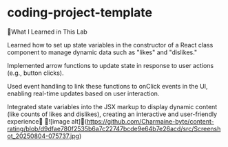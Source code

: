 # coding-project-template
🍉What I Learned in This Lab

Learned how to set up state variables in the constructor of a React class component to manage dynamic data such as "likes" and "dislikes."

Implemented arrow functions to update state in response to user actions (e.g., button clicks).

Used event handling to link these functions to onClick events in the UI, enabling real-time updates based on user interaction.

Integrated state variables into the JSX markup to display dynamic content (like counts of likes and dislikes), creating an interactive and user-friendly experience🍓
🍇![image alt]🍒(https://github.com/Charmaine-byte/content-rating/blob/d9dfae780f2535b6a7c22747bcde9e64b7e26acd/src/Screenshot_20250804-075737.jpg)
